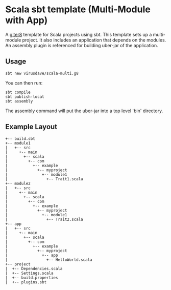 # Scala sbt template (Multi-Module with App)

A [giter8][1] template for Scala projects using sbt. 
This template sets up a multi-module project. It also includes an application that depends on the modules. 
An assembly plugin is referenced for building uber-jar of the application.

## Usage

```sbt new virusdave/scala-multi.g8```

You can then run:

~~~
sbt compile
sbt publish-local
sbt assembly
~~~

The assembly command will put the uber-jar into a top level 'bin' directory.

## Example Layout

~~~
+-- build.sbt
+-- module1
|   +-- src
|     +-- main
|       +-- scala
|         +-- com
|           +-- example
|             +-- myproject
|               +-- module1
|                 +-- Trait1.scala
+-- module2
|   +-- src
|     +-- main
|       +-- scala
|         +-- com
|           +-- example
|             +-- myproject
|               +-- module1
|                 +-- Trait2.scala
+-- app
|   +-- src
|     +-- main
|       +-- scala
|         +-- com
|           +-- example
|             +-- myproject
|               +-- app
|                 +-- HelloWorld.scala
+-- project
|  +-- Dependencies.scala
|  +-- Settings.scala
|  +-- build.properties
|  +-- plugins.sbt
~~~

[1]: https://github.com/n8han/giter8
